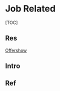 # Job Related

[TOC]



## Res
[Offershow](https://www.offershow.cn)



## Intro


## Ref
[一份来自微软亚洲研究院的实习“入坑”指南：学历不重要，学校也不重要，你重要]: https://www.msra.cn/zh-cn/news/features/internship-application-guide


